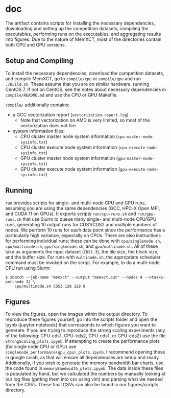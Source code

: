 # doc

The artifact contains scripts for installing the necessary dependencies,
downloading and setting up the competition datasets, compiling the executables,
performing runs on the executables, and aggregating results into figures. Due to
the nature of MemXCT, most of the directories contain both CPU and GPU versions.

## Setup and Compiling

To install the necessary dependencies, download the competition datasets, and
compile MemXCT, go to `compile/cpu` or `compile/gpu` and run `./build.sh`. These
assume that you are on similar hardware, running CentOS 7. If not on CentOS, see
the notes about necessary dependencies in `compile/README.md` and use the CPU or
GPU Makefile.

`compile/` additionally contains:

- a GCC vectorization report (`vectorization-report.log`)
  - Note that vectorization on AMD is very limited, so most of the vectorization
    does not fire
- system information files:
  - CPU cluster master node system information (`cpu-master-node-sysinfo.txt`)
  - CPU cluster execute node system information (`cpu-execute-node-sysinfo.txt`)
  - GPU cluster master node system information (`gpu-master-node-sysinfo.txt`)
  - GPU cluster execute node system information (`gpu-execute-node-sysinfo.txt`)

## Running

`run` provides scripts for single- and multi-node CPU and GPU runs, assuming you
are using the same dependencies (GCC, HPC-X Open MPI, and CUDA 11 on GPUs). It
exports scripts `run/cpu-runs.sh` and `run/gpu-runs.sh` that use Slurm to queue
many single- and multi-node CPU/GPU runs, generating 10 output runs for
CDS1/CDS2 and multiple numbers of nodes. We perform 10 runs for each data point
since the performance has a particularly high variance, especially on CPUs.
There are also instructions for performing individual runs; these can be done
with `cpu/singlenode.sh`, `cpu/multinode.sh`, `gpu/singlenode.sh`, and
`gpu/multinode.sh`. All of these take as arguments the input dataset (`CDS1-3`),
the tile size, the block size, and the buffer size. For runs with
`multinode.sh`, the appropriate scheduler command must be invoked on the script.
For example, to do a multi-node CPU run using Slurm:

```
$ sbatch --job-name "memxct" --output "memxct.out" --nodes 4 --ntasks-per-node 32 \
    cpu/multinode.sh CDS3 128 128 8
```

## Figures

To view the figures, open the images within the output directory. To reproduce
these figures yourself, go into the scripts folder and open the ipynb (jupyter
notebook) that corresponds to which figures you want to generate. If you are
trying to reproduce the strong scaling experiments (any of the following:
CPU-cds1, CPU-cds2, GPU-cds1, or GPU-cds2) use the file
`StrongScaling_plots.ipynb`. If attempting to create the performance plots (for
single node CPU or GPU) use `singlenode_performance(gpu_cpu)_plots.ipynb`. I
recommend opening these in google colab, as that will ensure all dependencies
are setup and ready. Additionally, if you wish to generate the memory bandwidth
bar charts, use the code found in `memoryBandwidth_plots.ipynb`. The data inside
these files is populated by hand, but we calculated the numbers by manually
looking at our log files (getting them into csv using vim) and parsing what we
needed from the CSVs. These final CSVs can also be found in our figures/scripts
directory.

